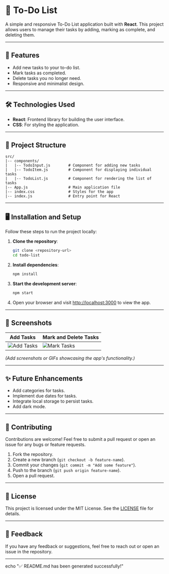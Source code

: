 # 📝 To-Do List

A simple and responsive To-Do List application built with **React**. This project allows users to manage their tasks by adding, marking as complete, and deleting them.

---

## 🚀 Features

- Add new tasks to your to-do list.
- Mark tasks as completed.
- Delete tasks you no longer need.
- Responsive and minimalist design.

---

## 🛠️ Technologies Used

- **React**: Frontend library for building the user interface.
- **CSS**: For styling the application.

---

## 📂 Project Structure

```
src/
|-- components/
|   |-- TodoInput.js        # Component for adding new tasks
|   |-- TodoItem.js         # Component for displaying individual tasks
|   |-- TodoList.js         # Component for rendering the list of tasks
|-- App.js                  # Main application file
|-- index.css               # Styles for the app
|-- index.js                # Entry point for React
```

---

## 🖥️ Installation and Setup

Follow these steps to run the project locally:

1. **Clone the repository**:
   ```bash
   git clone <repository-url>
   cd todo-list
   ```

2. **Install dependencies**:
   ```bash
   npm install
   ```

3. **Start the development server**:
   ```bash
   npm start
   ```

4. Open your browser and visit [http://localhost:3000](http://localhost:3000) to view the app.

---

## 📸 Screenshots

| Add Tasks | Mark and Delete Tasks |
|-----------|-----------------------|
| ![Add Tasks](#) | ![Mark Tasks](#) |

*(Add screenshots or GIFs showcasing the app's functionality.)*

---

## ✨ Future Enhancements

- Add categories for tasks.
- Implement due dates for tasks.
- Integrate local storage to persist tasks.
- Add dark mode.

---

## 🤝 Contributing

Contributions are welcome! Feel free to submit a pull request or open an issue for any bugs or feature requests.

1. Fork the repository.
2. Create a new branch (`git checkout -b feature-name`).
3. Commit your changes (`git commit -m "Add some feature"`).
4. Push to the branch (`git push origin feature-name`).
5. Open a pull request.

---

## 📜 License

This project is licensed under the MIT License. See the [LICENSE](LICENSE) file for details.

---

## 💬 Feedback

If you have any feedback or suggestions, feel free to reach out or open an issue in the repository.

---

echo "✅ README.md has been generated successfully!"

